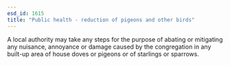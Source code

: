 ```yaml
---
esd_id: 1615
title: "Public health - reduction of pigeons and other birds"
---
```


A local authority may take any steps for the purpose of abating or mitigating any nuisance, annoyance or damage caused by the congregation in any built-up area of house doves or pigeons or of starlings or sparrows.


